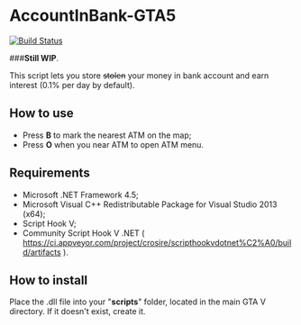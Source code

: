 # AccountInBank-GTA5
[![Build Status](https://ci.appveyor.com/api/projects/status/bm28vepxi85dmqn5/branch/master?svg=true)](https://ci.appveyor.com/project/IncoCode/accountinbank-gta5)

###**__Still WIP__**.

This script lets you store ~~stolen~~ your money in bank account and earn interest (0.1% per day by default).

How to use
----------

 - Press **B** to mark the nearest ATM on the map;
 - Press **O** when you near ATM to open ATM menu.

Requirements 
--------------

- Microsoft .NET Framework 4.5;
- Microsoft Visual C++ Redistributable Package for Visual Studio 2013 (x64);
- Script Hook V;
- Community Script Hook V .NET ( https://ci.appveyor.com/project/crosire/scripthookvdotnet%C2%A0/build/artifacts ).

How to install
--------------

Place the .dll file into your "**scripts**" folder, located in the main GTA V directory. If it doesn't exist, create it.
